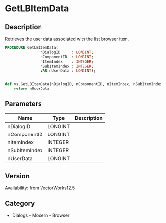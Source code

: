 # GetLBItemData

## Description
Retrieves the user data associated with the list browser item.

```pascal
PROCEDURE GetLBItemData(
				nDialogID     : LONGINT;
				nComponentID  : LONGINT;
				nItemIndex    : INTEGER;
				nSubItemIndex : INTEGER;
				VAR nUserData : LONGINT);
```

```python

def vs.GetLBItemData(nDialogID, nComponentID, nItemIndex, nSubItemIndex):
    return nUserData
```

## Parameters
|Name|Type|Description|
|---|---|---|
|nDialogID|LONGINT||
|nComponentID|LONGINT||
|nItemIndex|INTEGER||
|nSubItemIndex|INTEGER||
|nUserData|LONGINT||

## Version
Availability: from VectorWorks12.5
## Category
* Dialogs - Modern - Browser

